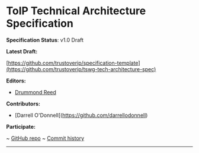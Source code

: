 ToIP Technical Architecture Specification
==================

**Specification Status**: v1.0 Draft

**Latest Draft:**

[https://github.com/trustoverip/specification-template](https://github.com/trustoverip/tswg-tech-architecture-spec)

**Editors:**

- [Drummond Reed](https://github.com/talltree)

**Contributors:**

- [Darrell O'Donnell[(https://github.com/darrellodonnell)

**Participate:**

~ [GitHub repo](https://github.com/trustoverip/tswg-tech-architecture-spec)
~ [Commit history](https://github.com/trustoverip/specification-template/commits/main)

------------------------------------

[//]: # (Pandoc Formatting Macros)

[//]: # (\maketitle)

[//]: # (\newpage)
